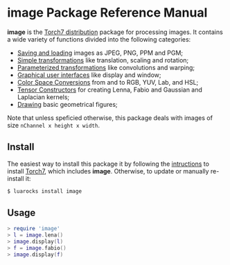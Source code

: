 # image Package Reference Manual #

__image__ is the [Torch7 distribution](http://torch.ch/) package for processing 
images. It contains a wide variety of functions divided into the following categories:

  * [Saving and loading](saveload.md) images as JPEG, PNG, PPM and PGM;
  * [Simple transformations](simpletransform.md) like translation, scaling and rotation;
  * [Parameterized transformations](paramtransform.md) like convolutions and warping;
  * [Graphical user interfaces](gui.md) like display and window;
  * [Color Space Conversions](colorspace.md) from and to RGB, YUV, Lab, and HSL;
  * [Tensor Constructors](tensorconstruct.md) for creating Lenna, Fabio and Gaussian and Laplacian kernels;
  * [Drawing](drawing.md) basic geometrical figures;

Note that unless speficied otherwise, this package deals with images of size 
`nChannel x height x width`.

## Install

The easiest way to install this package it by following the [intructions](http://torch.ch/docs/getting-started.html) 
to install [Torch7](www.torch.ch), which includes __image__. 
Otherwise, to update or manually re-install it:

```bash
$ luarocks install image
```

## Usage

```lua
> require 'image'
> l = image.lena()
> image.display(l)
> f = image.fabio()
> image.display(f)
```
